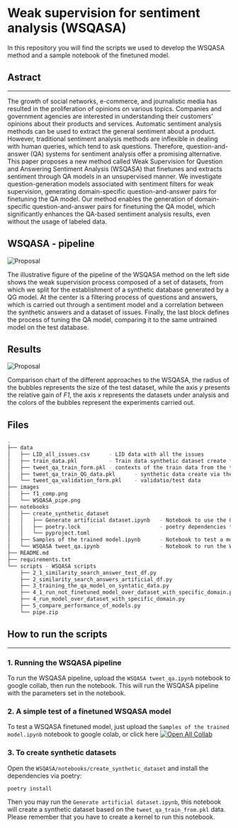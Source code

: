 # Weak supervision for sentiment analysis (WSQASA)


In this repository you will find the scripts we used to develop the WSQASA method and a sample notebook of the finetuned model.


## Astract
---

The growth of social networks, e-commerce, and journalistic media has resulted in the proliferation of opinions on various topics. Companies and government agencies are interested in understanding their customers' opinions about their products and services. Automatic sentiment analysis methods can be used to extract the general sentiment about a product. However, traditional sentiment analysis methods are inflexible in dealing with human queries, which tend to ask questions. Therefore, question-and-answer (QA) systems for sentiment analysis offer a promising alternative. This paper proposes a new method called Weak Supervision for Question and Answering Sentiment Analysis (WSQASA) that finetunes and extracts sentiment through QA models in an unsupervised manner. We investigate question-generation models associated with sentiment filters for weak supervision, generating domain-specific question-and-answer pairs for finetuning the QA model. Our method enables the generation of domain-specific question-and-answer pairs for finetuning the QA model, which significantly enhances the QA-based sentiment analysis results, even without the usage of labeled data.

## WSQASA - pipeline
![Proposal](https://anonymous.4open.science/r/WSQASA-6F16/images/WSQASA_pipe.png)

<p>The illustrative figure of the pipeline of the WSQASA method on the left side shows the weak supervision process composed of a set of datasets, from which we split for the establishment of a synthetic database generated by a QG model. At the center is a filtering process of questions and answers, which is carried out through a sentiment model and a correlation between the synthetic answers and a dataset of issues. Finally, the last block defines the process of tuning the QA model, comparing it to the same untrained model on the test database.</p>

## Results
![Proposal](https://anonymous.4open.science/r/WSQASA-6F16/images/f1_comp.png)

<p>Comparison chart of the different approaches to the WSQASA, the radius of the bubbles represents the size of the test dataset, while the axis <i>y</i> presents the relative gain of <i>F1</i>, the axis <i>x</i> represents the datasets under analysis and the colors of the bubbles represent the experiments carried out.</p>

## Files 

```bash
.
├── data
│   ├── LID_all_issues.csv      - LID data with all the issues
│   ├── train_data.pkl          - Train data synthetic dataset create from the QG process over all the datasets
│   ├── tweet_qa_train_form.pkl - contexts of the train data from the tweet_qa
│   ├── tweet_qa_train_QG_data.pkl      - synthetic data create via the QG process
│   └── tweet_qa_validation_form.pkl    - validatio/test data 
├── images 
│   ├── f1_comp.png
│   └── WSQASA_pipe.png
├── notebooks
│   ├── create_synthetic_dataset
│   │   ├── Generate artificial dataset.ipynb   - Notebook to use the QG pipeline
│   │   ├── poetry.lock                         - poetry dependencies to run this notebook
│   │   └── pyproject.toml                      
│   ├── Samples of the trained model.ipynb      - Notebook to test a model finetuned via WSQASA, should be uploaded to google collab 
│   └── WSQASA tweet_qa.ipynb                   - Notebook to run the WSQASA pipeline should be uploaded to google collab 
├── README.md
├── requirements.txt
└── scripts - WSQASA scripts
    ├── 2_1_similarity_search_answer_test_df.py
    ├── 2_similarity_search_answers_artificial_df.py
    ├── 3_training_the_qa_model_on_syntatic_data.py
    ├── 4_1_run_not_finetuned_model_over_dataset_with_specific_domain.py
    ├── 4_run_model_over_dataset_with_specific_domain.py
    ├── 5_compare_performance_of_models.py
    └── pipe.zip
```

## How to run the scripts
---
### 1. Running the WSQASA pipeline

To run the WSQASA pipeline, upload the `WSQASA tweet_qa.ipynb` notebook to google collab, then run the notebook. This will run the WSQASA pipeline with the parameters set in the notebook.

### 2. A simple test of a finetuned WSQASA model

To test a WSQASA finetuned model, just upload the `Samples of the trained model.ipynb` notebook to google colab, or click here [![Open All Collab](https://colab.research.google.com/assets/colab-badge.svg)](https://colab.research.google.com/drive/18UAi02C9vEo0fMiMEcjnQc-GNfFYyoXa?usp=share_link)

### 3. To create synthetic datasets


Open the `WSQASA/notebooks/create_synthetic_dataset` and install the dependencies via poetry:

```shell
poetry install  
```

Then you may run the `Generate artificial dataset.ipynb`, this notebook will create a synthetic dataset based on the `tweet_qa_train_from.pkl` data. Please remember that you have to create a kernel to run this notebook.
